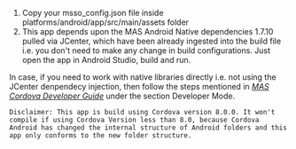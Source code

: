 1. Copy your msso_config.json file inside platforms/android/app/src/main/assets folder
2. This app depends upon the MAS Android Native dependencies 1.7.10 pulled via JCenter, which have been already ingested into the build file i.e. you don't need to make any change in build configurations. Just open the app in Android Studio, build and run.

In case, if you need to work with native libraries directly i.e. not using the JCenter denpendecy injection, then follow the steps mentioned in [*MAS Cordova Developer Guide*](http://mas.ca.com/docs/cordova/1.7.10/guides/) under the section Developer Mode.

```
Disclaimer: This app is build using Cordova version 8.0.0. It won't compile if using Cordova Version less than 8.0, because Cordova Android has changed the internal structure of Android folders and this app only conforms to the new folder structure.
```